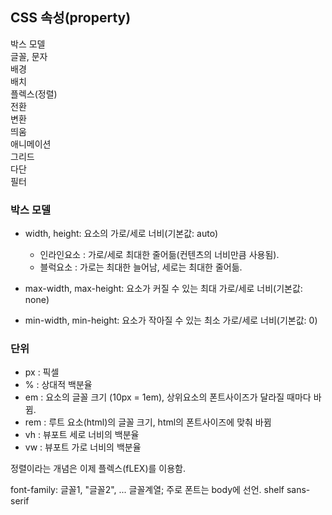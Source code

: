 ## CSS 속성(property)
박스 모델   
글꼴, 문자   
배경   
배치   
플렉스(정렬)   
전환   
변환   
띄움   
애니메이션   
그리드   
다단   
필터   

### 박스 모델
- width, height: 요소의 가로/세로 너비(기본값: auto)
  + 인라인요소 : 가로/세로 최대한 줄어듦(컨텐츠의 너비만큼 사용됨).
  + 블럭요소 : 가로는 최대한 늘어남, 세로는 최대한 줄어듦. 
     
- max-width, max-height: 요소가 커질 수 있는 최대 가로/세로 너비(기본값: none)
   
- min-width, min-height: 요소가 작아질 수 있는 최소 가로/세로 너비(기본값: 0)

### 단위
- px : 픽셀
- % : 상대적 백분율
- em : 요소의 글꼴 크기 (10px = 1em), 상위요소의 폰트사이즈가 달라질 때마다 바뀜.
- rem : 루트 요소(html)의 글꼴 크기, html의 폰트사이즈에 맞춰 바뀜
- vh : 뷰포트 세로 너비의 백분율
- vw : 뷰포트 가로 너비의 백분율

정렬이라는 개념은 이제 플렉스(fLEX)를 이용함.

font-family: 글꼴1, "글꼴2", ... 글꼴계열; 주로 폰트는 body에 선언.
shelf
sans-serif
